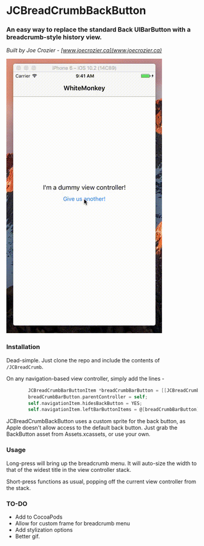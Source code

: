 # JCBreadCrumbBackButton


### An easy way to replace the standard Back UIBarButton with a breadcrumb-style history view.

*Built by Joe Crozier - [www.joecrozier.ca](www.joecrozier.ca)*


![](./Demo.gif)

### Installation

Dead-simple. Just clone the repo and include the contents of `/JCBreadCrumb`. 

On any navigation-based view controller, simply add the lines -

```Objective-C
        JCBreadCrumbBarButtonItem *breadCrumbBarButton = [[JCBreadCrumbBarButtonItem alloc] initBreadCrumbBarButtonItem];
        breadCrumbBarButton.parentController = self;
        self.navigationItem.hidesBackButton = YES;
        self.navigationItem.leftBarButtonItems = @[breadCrumbBarButton];   
```

JCBreadCrumbBackButton uses a custom sprite for the back button, as Apple doesn't allow access to the default back button. Just grab the BackButton asset from Assets.xcassets, or use your own.

### Usage

Long-press will bring up the breadcrumb menu. It will auto-size the width to that of the widest title in the view controller stack.

Short-press functions as usual, popping off the current view controller from the stack.

### TO-DO

- Add to CocoaPods
- Allow for custom frame for breadcrumb menu
- Add stylization options
- Better gif.
